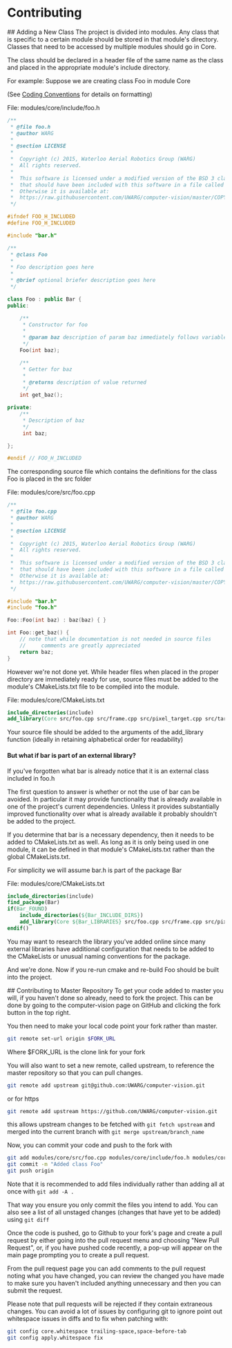 # Contributing

<a name='new_class'/>
## Adding a New Class
The project is divided into modules. Any class that is specific to a certain module should be stored in that module's directory. Classes that need to be accessed by multiple modules should go in Core.

The class should be declared in a header file of the same name as the class and placed in the appropriate module's include directory.

For example: Suppose we are creating class Foo in module Core

(See [Coding Conventions](https://github.com/UWARG/computer-vision/wiki/Coding-Conventions/_edit) for details on formatting)

File: modules/core/include/foo.h
```c++
/**
 * @file foo.h
 * @author WARG
 *
 * @section LICENSE
 *
 *  Copyright (c) 2015, Waterloo Aerial Robotics Group (WARG)
 *  All rights reserved.
 *
 *  This software is licensed under a modified version of the BSD 3 clause license
 *  that should have been included with this software in a file called COPYING.txt
 *  Otherwise it is available at:
 *  https://raw.githubusercontent.com/UWARG/computer-vision/master/COPYING.txt
 */

#ifndef FOO_H_INCLUDED
#define FOO_H_INCLUDED

#include "bar.h"

/**
 * @class Foo
 *
 * Foo description goes here
 *
 * @brief optional briefer description goes here
 */

class Foo : public Bar {
public:

    /**
     * Constructor for foo
     *
     * @param baz description of param baz immediately follows variable name
     */
    Foo(int baz);

    /**
     * Getter for baz
     *
     * @returns description of value returned
     */
    int get_baz();

private:
    /**
     * Description of baz
     */
     int baz;

};

#endif // FOO_H_INCLUDED
```

The corresponding source file which contains the definitions for the class Foo is placed in the src folder

File: modules/core/src/foo.cpp
```c++
/**
 * @file foo.cpp
 * @author WARG
 *
 * @section LICENSE
 *
 *  Copyright (c) 2015, Waterloo Aerial Robotics Group (WARG)
 *  All rights reserved.
 *
 *  This software is licensed under a modified version of the BSD 3 clause license
 *  that should have been included with this software in a file called COPYING.txt
 *  Otherwise it is available at:
 *  https://raw.githubusercontent.com/UWARG/computer-vision/master/COPYING.txt
 */

#include "bar.h"
#include "foo.h"

Foo::Foo(int baz) : baz(baz) { }

int Foo::get_baz() {
    // note that while documentation is not needed in source files
    //     comments are greatly appreciated
    return baz;
}

```

However we're not done yet. While header files when placed in the proper directory are immediately ready for use, source files must be added to the module's CMakeLists.txt file to be compiled into the module.

File: modules/core/CMakeLists.txt

```cmake
include_directories(include)
add_library(Core src/foo.cpp src/frame.cpp src/pixel_target.cpp src/target.cpp)
```
Your source file should be added to the arguments of the add_library function (ideally in retaining alphabetical order for readability)

#### But what if bar is part of an external library?
If you've forgotten what bar is already notice that it is an external class included in foo.h

The first question to answer is whether or not the use of bar can be avoided. In particular it may provide functionality that is already available in one of the project's current dependencies. Unless it provides substantially improved functionality over what is already available it probably shouldn't be added to the project.

If you determine that bar is a necessary dependency, then it needs to be added to CMakeLists.txt as well. As long as it is only being used in one module, it can be defined in that module's CMakeLists.txt rather than the global CMakeLists.txt.

For simplicity we will assume bar.h is part of the package Bar

File: modules/core/CMakeLists.txt
```cmake
include_directories(include)
find_package(Bar)
if(Bar_FOUND)
    include_directories(${Bar_INCLUDE_DIRS})
    add_library(Core ${Bar_LIBRARIES} src/foo.cpp src/frame.cpp src/pixel_target.cpp src/target.cpp)
endif()
```

You may want to research the library you've added online since many external libraries have additional configuration that needs to be added to the CMakeLists or unusual naming conventions for the package.

And we're done.
Now if you re-run cmake and re-build Foo should be built into the project.

<a name='contributing_to_master'/>
## Contributing to Master Repository
To get your code added to master you will, if you haven't done so already, need to fork the project. This can be done by going to the computer-vision page on GitHub and clicking the fork button in the top right.

You then need to make your local code point your fork rather than master.
```bash
git remote set-url origin $FORK_URL
```
Where $FORK_URL is the clone link for your fork

You will also want to set a new remote, called upstream, to reference the master repository so that you can pull changes.
```bash
git remote add upstream git@github.com:UWARG/computer-vision.git
```
or for https
```bash
git remote add upstream https://github.com/UWARG/computer-vision.git
```
this allows upstream changes to be fetched with `git fetch upstream` and merged into the current branch with `git merge upstream/branch_name`

Now, you can commit your code and push to the fork with
```bash
git add modules/core/src/foo.cpp modules/core/include/foo.h modules/core/CMakeLists.txt
git commit -m "Added class Foo"
git push origin
```

Note that it is recommended to add files individually rather than adding all at once with `git add -A .`

That way you ensure you only commit the files you intend to add.
You can also see a list of all unstaged changes (changes that have yet to be added) using `git diff`

Once the code is pushed, go to Github to your fork's page and create a pull request by either going into the pull request menu and choosing "New Pull Request", or, if you have pushed code recently, a pop-up will appear on the main page prompting you to create a pull request.

From the pull request page you can add comments to the pull request noting what you have changed, you can review the changed you have made to make sure you haven't included anything unnecessary and then you can submit the request.

Please note that pull requests will be rejected if they contain extraneous changes.
You can avoid a lot of issues by configuring git to ignore point out whitespace issues in diffs and to fix when patching with:
```bash
git config core.whitespace trailing-space,space-before-tab
git config apply.whitespace fix
```
